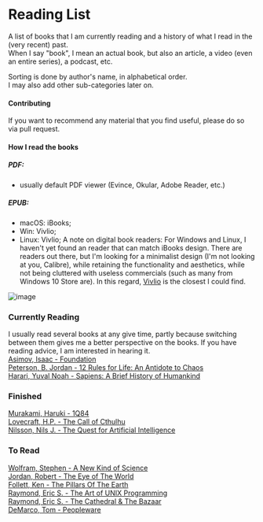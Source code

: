 # Reading List
A list of books that I am currently reading and a history of what I read in the (very recent) past.  
When I say "book", I mean an actual book, but also an article, a video (even an entire series), a podcast, etc.  
  
Sorting is done by author's name, in alphabetical order.  
I may also add other sub-categories later on.

#### Contributing
If you want to recommend any material that you find useful, please do so via pull request.  

#### How I read the books
##### PDF:  
- usually default PDF viewer (Evince, Okular, Adobe Reader, etc.)  
##### EPUB:  
- macOS: iBooks; 
- Win: Vivlio;
- Linux: Vivlio;
A note on digital book readers: For Windows and Linux, I haven't yet found an reader that can match iBooks design. There are readers out there, but I'm looking for a minimalist design (I'm not looking at you, Calibre), while retaining the functionality and aesthetics, while not being cluttered with useless commercials (such as many from Windows 10 Store are). In this regard, [Vivlio](https://www.vivlio.com/en/home/) is the closest I could find.  
  
![image](https://user-images.githubusercontent.com/17513553/111898079-7caf7600-8a2c-11eb-9cc0-c7c538d4cdf1.png)
  
### Currently Reading
I usually read several books at any give time, partly because switching between them gives me a better perspective on the books. If you have reading advice, I am interested in hearing it.  
[Asimov, Isaac - Foundation](https://www.amazon.com/Foundation-Isaac-Asimov/dp/0553382578)  
[Peterson, B. Jordan - 12 Rules for Life: An Antidote to Chaos](https://www.amazon.com/12-Rules-Life-Antidote-Chaos/dp/0345816021)  
[Harari, Yuval Noah - Sapiens: A Brief History of Humankind](https://www.amazon.com/Sapiens-Humankind-Yuval-Noah-Harari/dp/0062316095)  

### Finished
[Murakami, Haruki - 1Q84](https://www.amazon.com/1Q84-Books-1-2-3/dp/0099578077)  
[Lovecraft, H.P. - The Call of Cthulhu](https://www.amazon.com/Call-Cthulhu-H-P-Lovecraft/dp/B08DDVJVTC)  
[Nilsson, Nils J. - The Quest for Artificial Intelligence](https://www.amazon.com/Quest-Artificial-Intelligence-Nils-Nilsson/dp/0521122937)  
[]()  

### To Read
[Wolfram, Stephen - A New Kind of Science](https://www.amazon.com/New-Kind-Science-Stephen-Wolfram/dp/1579550088)  
[Jordan, Robert - The Eye of The World](https://www.amazon.com/Eye-World-Book-Wheel-Time/dp/1250754739)  
[Follett, Ken - The Pillars Of The Earth](https://www.amazon.com/Pillars-Earth-Kingsbridge-Ken-Follett/dp/0451488334)  
[Raymond, Eric S. - The Art of UNIX Programming](https://www.amazon.com/UNIX-Programming-Addison-Wesley-Professional-Computng/dp/0131429019)  
[Raymond, Eric S. - The Cathedral & The Bazaar](https://www.amazon.com/Cathedral-Bazaar-Musings-Accidental-Revolutionary/dp/0596001088)  
[DeMarco, Tom - Peopleware](https://www.amazon.com/Peopleware-Productive-Projects-Teams-3rd/dp/0321934113)  
